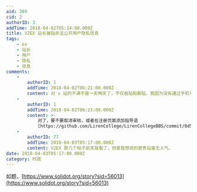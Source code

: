 ```yaml
---
aid: 389
cid: 2
authorID: 3
addTime: 2018-04-02T05:14:00.000Z
title: V2EX 站长被指非法公开用户隐私信息
tags:
    - ex
    - 站长
    - 用户
    - 隐私
    - 信息
comments:
    -
        authorID: 1
        addTime: 2018-04-02T06:21:00.000Z
        content: 对 v 站的不满不是一天两天了，不仅吞贴和删贴，我因为没有通过手机号认证，看不了自己发的帖子是真的智障。
    -
        authorID: 1
        addTime: 2018-04-02T06:23:00.000Z
        content: >-
            对了，要不要取消审核，或者在注册页面添加指导语
            [https://github.com/LirenCollege/LirenCollegeBBS/commit/8d59ba2eccce3fca0a3ed020d7410c2ad35d9ed7](https://github.com/LirenCollege/LirenCollegeBBS/commit/8d59ba2eccce3fca0a3ed020d7410c2ad35d9ed7)
    -
        authorID: 77
        addTime: 2018-04-03T05:17:00.000Z
        content: V2EX 那几个帖子前天就看了，但是我想说的是贵站毫无人气。
date: 2018-04-03T05:17:00.000Z
category: 时政
---
```


如题，[https://www.solidot.org/story?sid=56013](https://www.solidot.org/story?sid=56013)
